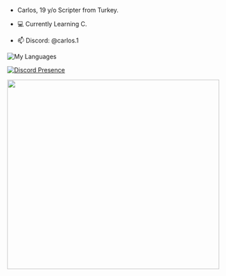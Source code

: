 - Carlos, 19 y/o Scripter from Turkey.

- 💻 Currently Learning C.

- :mailbox: Discord: @carlos.1


![My Languages](https://skillicons.dev/icons?i=php,py,lua,nodejs,js,html,css,c,cpp,cs,net,)

[![Discord Presence](https://lanyard.cnrad.dev/api/891822266701213797)](https://discord.com/users/891822266701213797)


<div align="left">
  <img src="https://media.giphy.com/media/YFkpsHWCsNUUo/giphy.gif" width="489" height="436"/>
</div>



<!---
--->
